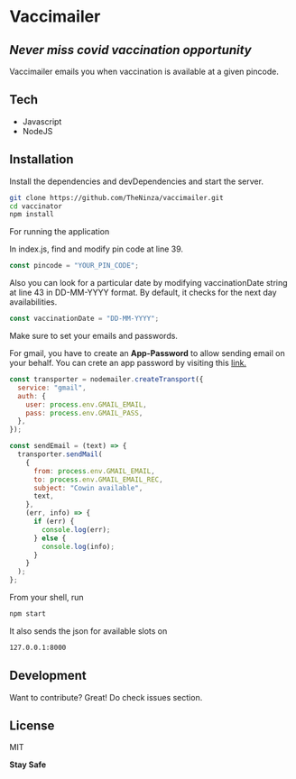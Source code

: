 # Vaccimailer
## _Never miss covid vaccination opportunity_

Vaccimailer emails you when vaccination is available at a given pincode.

## Tech

- Javascript
- NodeJS


## Installation

Install the dependencies and devDependencies and start the server.

```sh
git clone https://github.com/TheNinza/vaccimailer.git
cd vaccinator
npm install
```

For running the application

In index.js, find and modify pin code at line 39.

```js
const pincode = "YOUR_PIN_CODE";
```

Also you can look for a particular date by modifying vaccinationDate string at line 43 in DD-MM-YYYY format.
By default, it checks for the next day availabilities.

```js
const vaccinationDate = "DD-MM-YYYY";
```

Make sure to set your emails and passwords.

For gmail, you have to create an <strong>App-Password</strong> to allow sending email on your behalf. You can crete an app password by visiting this <a href="https://myaccount.google.com/apppasswords">link.</a>

```js
const transporter = nodemailer.createTransport({
  service: "gmail",
  auth: {
    user: process.env.GMAIL_EMAIL,
    pass: process.env.GMAIL_PASS,
  },
});

const sendEmail = (text) => {
  transporter.sendMail(
    {
      from: process.env.GMAIL_EMAIL,
      to: process.env.GMAIL_EMAIL_REC,
      subject: "Cowin available",
      text,
    },
    (err, info) => {
      if (err) {
        console.log(err);
      } else {
        console.log(info);
      }
    }
  );
};
```

From your shell, run

```sh
npm start
```
It also sends the json for available slots on

```sh
127.0.0.1:8000
```

## Development

Want to contribute? Great!
Do check issues section.

## License

MIT

**Stay Safe**

